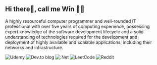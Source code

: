 ## Hi there👋, call me Win 🐥👑

A highly resourceful computer programmer and well-rounded IT professional with over five years of computing experience, possessing expert knowledge of the software development lifecycle and a solid understanding of technologies required for the development and deployment of highly available and scalable applications, including their networks and infrastructure.

![Udemy](https://img.shields.io/badge/Udemy-A435F0?style=for-the-badge&logo=Udemy&logoColor=white) ![Dev.to blog](https://img.shields.io/badge/dev.to-0A0A0A?style=for-the-badge&logo=dev.to&logoColor=white) ![.Net](https://img.shields.io/badge/.NET-5C2D91?style=for-the-badge&logo=.net&logoColor=white)
![LeetCode](https://img.shields.io/badge/LeetCode-000000?style=for-the-badge&logo=LeetCode&logoColor=#d16c06) ![Reddit](https://img.shields.io/badge/Reddit-%23FF4500.svg?style=for-the-badge&logo=Reddit&logoColor=white)

<!--
**thang109/thang109** is a ✨ _special_ ✨ repository because its `README.md` (this file) appears on your GitHub profile.

Here are some ideas to get you started:

- 🔭 I’m currently working on ...
- 🌱 I’m currently learning ...
- 👯 I’m looking to collaborate on ...
- 🤔 I’m looking for help with ...
- 💬 Ask me about ...
- 📫 How to reach me: ...
- 😄 Pronouns: ...
- ⚡ Fun fact: ...
-->
      
